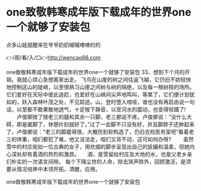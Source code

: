 # one致敬韩寒成年版下载成年的世界one一个就够了安装包
点多山娃就醒来在爷爷奶奶嘁嘁喳喳的的

👉/观/看/入/口👉http://wencao66.com

one致敬韩寒成年版下载成年的世界one一个就够了安装包	33、想到下个月的开销。我就心烦心急想离家出走。
飞鸟在山崖的树之间往返飞越，它仍旧不妨轻快地控制这山的陡峭，以至很熟习山崖之间树与树的隔绝，以及每一根树枝的场所。它们爱好在天际中彼此追赶，也爱好在山峡间尖声地鸣叫，等累了，它们便计划犹如的，跃入森林叶茂之处，不见踪迹。山，登时堕入喑哑，谁也没有再启齿说一句话，以至都不敢果敢地透气，十足按下静音，以至河水的震动，也变得轻蹑了!
　　卢俊卿按了按老三的腿和其余一只脚，老三都说不疼。卢俊卿说：“没什么大碍，即是崴脚了，休憩片刻就好了。”过了一会脚不只没有好，并且脚脖子还肿起来了，卢俊卿说：“老三的脚崴得很，大概伤到软构造了，仍旧去校医务室吧”看着老三的体重，咱们都犯了难，他又没法走，咱们又背不动，这可如何办呀?
　　虽然雪中的村庄宛如一位古典的女子，用炊烟的脚步呈现出自己的妩媚和温柔，但她内心深处却有着酒的热烈和激昂。　　酒，是雪留给村庄及大地的水，也是父老乡亲们朴实的一次语言间隙。
每个下降尘世的人命，除去哭声除外，回顾激活，是须要从情况培养中本领开拓，清醒，应用。

one致敬韩寒成年版下载成年的世界one一个就够了安装包
